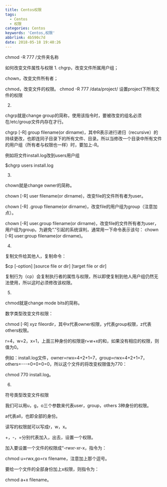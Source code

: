 ```yaml
---
title: Centos权限
tags:
  - Centos
  - 权限
categories: Centos
keywords: 'Centos,权限'
abbrlink: 4b590c7d
date: 2018-05-18 19:40:26
---
```


chmod -R 777 /文件夹名称

如何改变文件属性与权限
1.
chgrp，改变文件所属用户组；

chown，改变文件所有者；

chmod，改变文件的权限。  chmod -R 777 /data/project/ 设置project下所有文件的权限

2.

chgrp就是change group的简称，使用该指令时，要被改变的组名必须在/etc/group文件内存在才行。

chgrp [-R] group filename(or dirname)，其中R表示进行递归（recursive）的持续更改，也即连同子目录下的所有文件、目录。所以当修改一个目录中所有文件的用户组（所有者与权限也一样）时，要加上-R。

例如将文件install.log改到users用户组

$chgrp users install.log
 <!-- more -->
3.

chown就是change owner的简称。

chown [-R] user filename(or dirname)，改变file的文件所有者为user。

chown [-R] .group filename(or dirname)，改变file的用户组为group（注意加点）。

chown [-R] user.group filename(or dirname)，改变file的文件所有者为user，用户组为group。为避免“.”引起的系统误判，通常用一下命令表示该句：
chown [-R] user:group filename(or dirname)。

4.

复制文件给其他人，复制命令：

$cp [-option] [source file or dir] [target file or dir]

复制行为（cp）会复制执行者的属性与权限，所以即使复制到他人用户组仍然无法使用，所以这时必须修改该权限。

5.

chmod就是change mode bits的简称。

数字类型改变文件权限：

chmod [-R] xyz fileordir，其中x代表owner权限，y代表group权限，z代表others权限。

r=4，w=2，x=1，上面三种身份的权限是r+w+x的和，如果没有相应的权限，则值为0。

例如：install.log文件，owner=rwx=4+2+1=7，group=rwx=4+2+1=7，others=---=0+0+0=0，所以这个文件的将改变权限值为770：

chmod 770 install.log。

6.

符号类型改变文件权限

我们可以用u，g，o三个参数来代表user，group，others 3种身份的权限。

a代表all，也即全部的身份。

读写的权限就可以写成r，w，x。

+，-，=分别代表加入，出去，设置一个权限。

加入要设置一个文件的权限成“-rwxr-xr-x，指令为：

chmod u=rwx,go=rx filename，注意加上那个逗号。

要给一个文件的全部身份加上x权限，则指令为：

chmod a+x filename。

